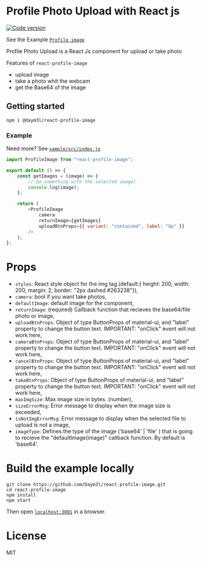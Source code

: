 # Profile Photo Upload with React js

[![Code version](https://img.shields.io/badge/version-1.2.5-blue.svg)](http://www.npmjs.com/package/react-profile-image)

See the Example [`Profile image`](https://daym3l.github.io/react-profile-image/)

Profile Photo Upload is a React Js component for upload or take photo

Features of `react-profile-image`

- upload image
- take a photo whit the webcam
- get the Base64 of the image

## Getting started

```
npm i @daym3l/react-profile-image
```

### Example

Need more? See [`sample/src/index.js`](https://github.com/Daym3l/react-profile-image/tree/master/sample/src/index.js)

```js
import ProfileImage from "react-profile-image";

export default () => {
	const getImages = (image) => {
		// Do something with the selected image)
		console.log(image);
	};

	return (
		<ProfileImage
			camera
			returnImage={getImages}
			uploadBtnProps={{ variant: "contained", label: "Up" }}
		/>
	);
};
```

# Props

- `styles`: React style object for the img tag.(default:{ height: 200, width: 200, margin: 2, border: "2px dashed #263238"}),
- `camera`: bool if you want take photos,
- `defaultImage`: default image for the component,
- `returnImage`: (required) Callback function that recieves the base64/file photo or image,
- `uploadBtnProps`: Object of type ButtonProps of material-ui, and "label" property to change the button text. IMPORTANT: "onClick" event will not work here,
- `cameraBtnProps`: Object of type ButtonProps of material-ui, and "label" property to change the button text. IMPORTANT: "onClick" event will not work here,
- `cancelBtnProps`: Object of type ButtonProps of material-ui, and "label" property to change the button text. IMPORTANT: "onClick" event will not work here,
- `takeBtnProps`: Object of type ButtonProps of material-ui, and "label" property to change the button text. IMPORTANT: "onClick" event will not work here,
- `maxImgSize`: Max image size in bytes. (number),
- `sizeErrorMsg`: Error message to display when the image size is exceeded,
- `isNotImgErrorMsg`: Error message to display when the selected file to upload is not a image,
- `imageType`: Defines the type of the image ('base64' | 'file' ) that is going to recieve the "defaultImage(image)" callback function. By default is 'base64'.

# Build the example locally

```
git clone https://github.com/Daym3l/react-profile-image.git
cd react-profile-image
npm install
npm start
```

Then open [`localhost:3001`](http://localhost:3001) in a browser.

# License

MIT
